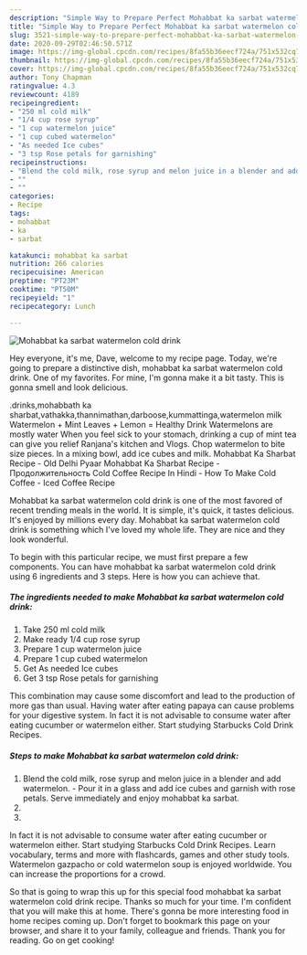 ```yaml
---
description: "Simple Way to Prepare Perfect Mohabbat ka sarbat watermelon cold drink"
title: "Simple Way to Prepare Perfect Mohabbat ka sarbat watermelon cold drink"
slug: 3521-simple-way-to-prepare-perfect-mohabbat-ka-sarbat-watermelon-cold-drink
date: 2020-09-29T02:46:50.571Z
image: https://img-global.cpcdn.com/recipes/8fa55b36eecf724a/751x532cq70/mohabbat-ka-sarbat-watermelon-cold-drink-recipe-main-photo.jpg
thumbnail: https://img-global.cpcdn.com/recipes/8fa55b36eecf724a/751x532cq70/mohabbat-ka-sarbat-watermelon-cold-drink-recipe-main-photo.jpg
cover: https://img-global.cpcdn.com/recipes/8fa55b36eecf724a/751x532cq70/mohabbat-ka-sarbat-watermelon-cold-drink-recipe-main-photo.jpg
author: Tony Chapman
ratingvalue: 4.3
reviewcount: 4189
recipeingredient:
- "250 ml cold milk"
- "1/4 cup rose syrup"
- "1 cup watermelon juice"
- "1 cup cubed watermelon"
- "As needed Ice cubes"
- "3 tsp Rose petals for garnishing"
recipeinstructions:
- "Blend the cold milk, rose syrup and melon juice in a blender and add watermelon.  Pour it in a glass and add ice cubes and garnish with rose petals. Serve immediately and enjoy mohabbat ka sarbat."
- ""
- ""
categories:
- Recipe
tags:
- mohabbat
- ka
- sarbat

katakunci: mohabbat ka sarbat 
nutrition: 266 calories
recipecuisine: American
preptime: "PT23M"
cooktime: "PT50M"
recipeyield: "1"
recipecategory: Lunch

---
```



![Mohabbat ka sarbat watermelon cold drink](https://img-global.cpcdn.com/recipes/8fa55b36eecf724a/751x532cq70/mohabbat-ka-sarbat-watermelon-cold-drink-recipe-main-photo.jpg)

Hey everyone, it's me, Dave, welcome to my recipe page. Today, we're going to prepare a distinctive dish, mohabbat ka sarbat watermelon cold drink. One of my favorites. For mine, I'm gonna make it a bit tasty. This is gonna smell and look delicious.

.drinks,mohabbath ka sharbat,vathakka,thannimathan,darboose,kummattinga,watermelon milk Watermelon + Mint Leaves + Lemon = Healthy Drink Watermelons are mostly water When you feel sick to your stomach, drinking a cup of mint tea can give you relief Ranjana&#39;s kitchen and Vlogs. Chop watermelon to bite size pieces. In a mixing bowl, add ice cubes and milk. Mohabbat Ka Sharbat Recipe - Old Delhi Pyaar Mohabbat Ka Sharbat Recipe - Продолжительность Cold Coffee Recipe In Hindi - How To Make Cold Coffee - Iced Coffee Recipe

Mohabbat ka sarbat watermelon cold drink is one of the most favored of recent trending meals in the world. It is simple, it's quick, it tastes delicious. It's enjoyed by millions every day. Mohabbat ka sarbat watermelon cold drink is something which I've loved my whole life. They are nice and they look wonderful.


To begin with this particular recipe, we must first prepare a few components. You can have mohabbat ka sarbat watermelon cold drink using 6 ingredients and 3 steps. Here is how you can achieve that.

<!--inarticleads1-->

##### The ingredients needed to make Mohabbat ka sarbat watermelon cold drink:

1. Take 250 ml cold milk
1. Make ready 1/4 cup rose syrup
1. Prepare 1 cup watermelon juice
1. Prepare 1 cup cubed watermelon
1. Get As needed Ice cubes
1. Get 3 tsp Rose petals for garnishing


This combination may cause some discomfort and lead to the production of more gas than usual. Having water after eating papaya can cause problems for your digestive system. In fact it is not advisable to consume water after eating cucumber or watermelon either. Start studying Starbucks Cold Drink Recipes. 

<!--inarticleads2-->

##### Steps to make Mohabbat ka sarbat watermelon cold drink:

1. Blend the cold milk, rose syrup and melon juice in a blender and add watermelon.  - Pour it in a glass and add ice cubes and garnish with rose petals. Serve immediately and enjoy mohabbat ka sarbat.
1. 
1. 


In fact it is not advisable to consume water after eating cucumber or watermelon either. Start studying Starbucks Cold Drink Recipes. Learn vocabulary, terms and more with flashcards, games and other study tools. Watermelon gazpacho or cold watermelon soup is enjoyed worldwide. You can increase the proportions for a crowd. 

So that is going to wrap this up for this special food mohabbat ka sarbat watermelon cold drink recipe. Thanks so much for your time. I'm confident that you will make this at home. There's gonna be more interesting food in home recipes coming up. Don't forget to bookmark this page on your browser, and share it to your family, colleague and friends. Thank you for reading. Go on get cooking!
